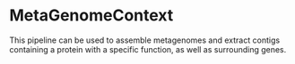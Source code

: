 # MetaGenomeContext
This pipeline can be used to assemble metagenomes and extract contigs containing a protein with a specific function, as well as surrounding genes.
